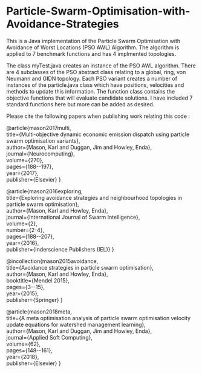# Particle-Swarm-Optimisation-with-Avoidance-Strategies
This is a Java implementation of the Particle Swarm Optimisation with Avoidance of Worst Locations (PSO AWL) Algorithm. The algorithm is applied to 7 benchmark functions and has 4 implmented topologies. 

The class myTest.java creates an instance of the PSO AWL algorithm. There are 4 subclasses of the PSO abstract class relating to a global, ring, von Neumann and GIDN topology. Each PSO variant creates a number of instances of the particle.java class which have positions, velocities and methods to update this information. The function class contains the objective functions that will evaluate candidate solutions. I have included 7 standard functions here but more can be added as desired.

Please cite the following papers when publishing work relating this code :

@article{mason2017multi,   
title={Multi-objective dynamic economic emission dispatch using particle swarm optimisation variants},   
author={Mason, Karl and Duggan, Jim and Howley, Enda},   
journal={Neurocomputing},   
volume={270},   
pages={188--197},   
year={2017},   
publisher={Elsevier} }   

@article{mason2016exploring,   
title={Exploring avoidance strategies and neighbourhood topologies in particle swarm optimisation},   
author={Mason, Karl and Howley, Enda},   
journal={International Journal of Swarm Intelligence},   
volume={2},   
number={2-4},   
pages={188--207},   
year={2016},   
publisher={Inderscience Publishers (IEL)} } 

@incollection{mason2015avoidance,   
title={Avoidance strategies in particle swarm optimisation},   
author={Mason, Karl and Howley, Enda},   
booktitle={Mendel 2015},  
pages={3--15},   
year={2015},   
publisher={Springer} }  

@article{mason2018meta,   
title={A meta optimisation analysis of particle swarm optimisation velocity update equations for watershed management learning},   
author={Mason, Karl and Duggan, Jim and Howley, Enda},   
journal={Applied Soft Computing},   
volume={62},  
pages={148--161},   
year={2018},   
publisher={Elsevier} }
